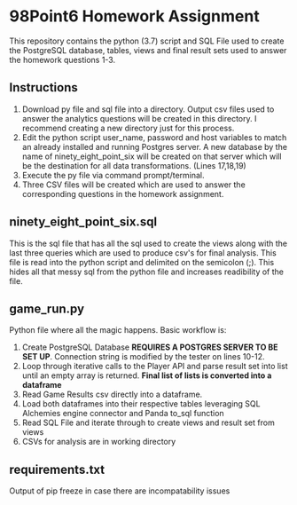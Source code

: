 # 98Point6 Homework Assignment
This repository contains the python (3.7) script and SQL File used to create the PostgreSQL database, tables, views and final result sets used to answer the homework questions 1-3.

## Instructions
  1. Download py file and sql file into a directory. Output csv files used to answer the analytics questions will be created in this directory. I recommend creating a new directory just for this process.
  2. Edit the python script user_name, password and host variables to match an already installed and running Postgres server. A new database by the name of ninety_eight_point_six will be created on that server which will be the destination for all data transformations. (Lines 17,18,19)
  3. Execute the py file via command prompt/terminal.
  4. Three CSV files will be created which are used to answer the corresponding questions in the homework assignment.

## ninety_eight_point_six.sql
This is the sql file that has all the sql used to create the views along with the last three queries which are used to produce csv's for final analysis. This file is read into the python script and delimited on the semicolon (;). This hides all that messy sql from the python file and increases readibility of the file.

## game_run.py
Python file where all the magic happens. Basic workflow is:
  1. Create PostgreSQL Database __REQUIRES A POSTGRES SERVER TO BE SET UP__. Connection string is modified by the tester on lines 10-12. 
  2. Loop through iterative calls to the Player API and parse result set into list until an empty array is returned. __Final list of lists is converted into a dataframe__
  3. Read Game Results csv directly into a dataframe. 
  4. Load both dataframes into their respective tables leveraging SQL Alchemies engine connector and Panda to_sql function
  5. Read SQL File and iterate through to create views and result set from views
  6. CSVs for analysis are in working directory

## requirements.txt
Output of pip freeze in case there are incompatability issues
